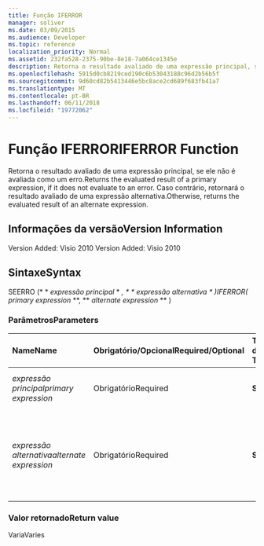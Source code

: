 ```yaml
---
title: Função IFERROR
manager: soliver
ms.date: 03/09/2015
ms.audience: Developer
ms.topic: reference
localization_priority: Normal
ms.assetid: 232fa528-2375-90be-8e18-7a064ce1345e
description: Retorna o resultado avaliado de uma expressão principal, se ele não é avaliada como um erro. Caso contrário, retornará o resultado avaliado de uma expressão alternativa.
ms.openlocfilehash: 5915d0cb8219ced190c6b53043188c96d2b56b5f
ms.sourcegitcommit: 9d60cd82b5413446e5bc8ace2cd689f683fb41a7
ms.translationtype: MT
ms.contentlocale: pt-BR
ms.lasthandoff: 06/11/2018
ms.locfileid: "19772062"
---
```

# <a name="iferror-function"></a><span data-ttu-id="eeb8c-104">Função IFERROR</span><span class="sxs-lookup"><span data-stu-id="eeb8c-104">IFERROR Function</span></span>

<span data-ttu-id="eeb8c-105">Retorna o resultado avaliado de uma expressão principal, se ele não é avaliada como um erro.</span><span class="sxs-lookup"><span data-stu-id="eeb8c-105">Returns the evaluated result of a primary expression, if it does not evaluate to an error.</span></span> <span data-ttu-id="eeb8c-106">Caso contrário, retornará o resultado avaliado de uma expressão alternativa.</span><span class="sxs-lookup"><span data-stu-id="eeb8c-106">Otherwise, returns the evaluated result of an alternate expression.</span></span>
  
## <a name="version-information"></a><span data-ttu-id="eeb8c-107">Informações da versão</span><span class="sxs-lookup"><span data-stu-id="eeb8c-107">Version Information</span></span>

<span data-ttu-id="eeb8c-108">Version Added: Visio 2010
</span><span class="sxs-lookup"><span data-stu-id="eeb8c-108">Version Added: Visio 2010</span></span> 
  
## <a name="syntax"></a><span data-ttu-id="eeb8c-109">Sintaxe</span><span class="sxs-lookup"><span data-stu-id="eeb8c-109">Syntax</span></span>

<span data-ttu-id="eeb8c-110">SEERRO (* * *expressão principal* * *, * * *expressão alternativa* * *)</span><span class="sxs-lookup"><span data-stu-id="eeb8c-110">IFERROR(** *primary expression* **, ** *alternate expression* ** )</span></span> 
  
### <a name="parameters"></a><span data-ttu-id="eeb8c-111">Parâmetros</span><span class="sxs-lookup"><span data-stu-id="eeb8c-111">Parameters</span></span>

|<span data-ttu-id="eeb8c-112">**Name**</span><span class="sxs-lookup"><span data-stu-id="eeb8c-112">**Name**</span></span>|<span data-ttu-id="eeb8c-113">**Obrigatório/Opcional**</span><span class="sxs-lookup"><span data-stu-id="eeb8c-113">**Required/Optional**</span></span>|<span data-ttu-id="eeb8c-114">**Tipo de dados**</span><span class="sxs-lookup"><span data-stu-id="eeb8c-114">**Data Type**</span></span>|<span data-ttu-id="eeb8c-115">**Descrição**</span><span class="sxs-lookup"><span data-stu-id="eeb8c-115">**Description**</span></span>|
|:-----|:-----|:-----|:-----|
| <span data-ttu-id="eeb8c-116">_expressão principal_</span><span class="sxs-lookup"><span data-stu-id="eeb8c-116">_primary expression_</span></span> <br/> |<span data-ttu-id="eeb8c-117">Obrigatório</span><span class="sxs-lookup"><span data-stu-id="eeb8c-117">Required</span></span>  <br/> |<span data-ttu-id="eeb8c-118">**String**</span><span class="sxs-lookup"><span data-stu-id="eeb8c-118">**String**</span></span> <br/> |<span data-ttu-id="eeb8c-119">A primeira expressão a ser avaliada.</span><span class="sxs-lookup"><span data-stu-id="eeb8c-119">The first expression to evaluate.</span></span>  <br/> |
| <span data-ttu-id="eeb8c-120">_expressão alternativa_</span><span class="sxs-lookup"><span data-stu-id="eeb8c-120">_alternate expression_</span></span> <br/> |<span data-ttu-id="eeb8c-121">Obrigatório</span><span class="sxs-lookup"><span data-stu-id="eeb8c-121">Required</span></span>  <br/> |<span data-ttu-id="eeb8c-122">**String**</span><span class="sxs-lookup"><span data-stu-id="eeb8c-122">**String**</span></span> <br/> |<span data-ttu-id="eeb8c-123">A expressão alternativa a ser avaliada caso a expressão principal resulte em erro.</span><span class="sxs-lookup"><span data-stu-id="eeb8c-123">The alternate expression to evaluate if the primary expression evaluates to an error.</span></span>  <br/> |
   
### <a name="return-value"></a><span data-ttu-id="eeb8c-124">Valor retornado</span><span class="sxs-lookup"><span data-stu-id="eeb8c-124">Return value</span></span>

<span data-ttu-id="eeb8c-125">Varia</span><span class="sxs-lookup"><span data-stu-id="eeb8c-125">Varies</span></span>
  

